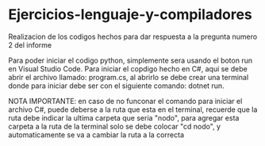 # Ejercicios-lenguaje-y-compiladores
Realizacion de los codigos hechos para dar respuesta a la pregunta numero 2 del informe

Para poder iniciar el codigo python, simplemente sera usando el boton run en Visual Studio Code.
Para iniciar el copdigo hecho en C#, aqui se debe abrir el archivo llamado: program.cs, al abrirlo se debe crear una terminal donde
para iniciar debe ser con el siguiente comando: dotnet run.

NOTA IMPORTANTE:
en caso de no funconar el comando para iniciar el archivo C#, puede deberse a la ruta que esta en el terminal, recuerde que la ruta debe indicar
la ultima carpeta que seria "nodo", para agregar esta carpeta a la ruta de la terminal solo se debe colocar "cd nodo", y automaticamente se va a 
cambiar la ruta a la correcta
